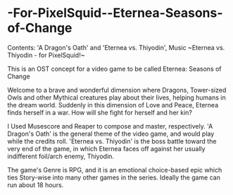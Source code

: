 # -For-PixelSquid--Eternea-Seasons-of-Change
Contents: 'A Dragon's Oath' and 'Eternea vs. Thiyodin', Music
~Eternea vs. Thiyodin - for PixelSquid!~


This is an OST concept for a video game to be called Eternea: Seasons of Change


Welcome to a brave and wonderful dimension where Dragons, Tower-sized Owls and other Mythical creatures play about their lives, helping humans in the dream world. 
Suddenly in this dimension of Love and Peace, Eternea finds herself in a war. How will she fight for herself and her kin?

I Used Musescore and Reaper to compose and master, respectively. 'A Dragon's Oath' is the general theme of the video game, and would play while the credits roll. 
'Eternea vs. Thiyodin' is the boss battle toward the very end of the game, in which Eternea faces off against her usually indifferent foil/arch enemy, Thiyodin.

The game's Genre is RPG, and it is an emotional choice-based epic which ties Story-wise into many other games in the series. Ideally the game can run about 18 hours.
